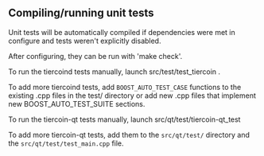 Compiling/running unit tests
------------------------------------

Unit tests will be automatically compiled if dependencies were met in configure
and tests weren't explicitly disabled.

After configuring, they can be run with 'make check'.

To run the tiercoind tests manually, launch src/test/test_tiercoin .

To add more tiercoind tests, add `BOOST_AUTO_TEST_CASE` functions to the existing
.cpp files in the test/ directory or add new .cpp files that
implement new BOOST_AUTO_TEST_SUITE sections.

To run the tiercoin-qt tests manually, launch src/qt/test/tiercoin-qt_test

To add more tiercoin-qt tests, add them to the `src/qt/test/` directory and
the `src/qt/test/test_main.cpp` file.
